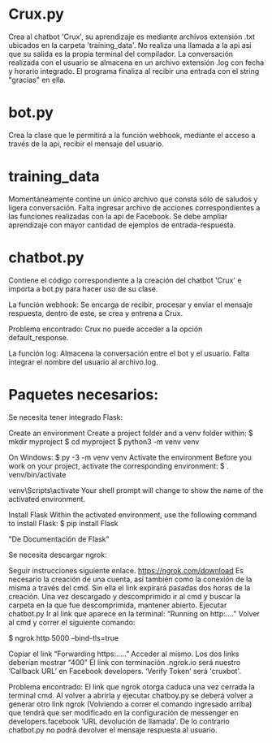 # Crux.py
Crea al chatbot 'Crux', su aprendizaje es mediante archivos extensión .txt ubicados en la carpeta 'training_data'. No realiza una llamada a la api así que su salida es la propia terminal del compilador. La conversación realizada con el usuario se almacena en un archivo extensión .log con fecha y horario integrado. El programa finaliza al recibir una entrada con el string "gracias" en ella.


# bot.py
Crea la clase que le permitirá a la función webhook, mediante el acceso a través de la api, recibir el mensaje del usuario.


# training_data
Momentáneamente contine un único archivo que consta sólo de saludos y ligera conversación. Falta ingresar archivo de acciones correspondientes a las funciones realizadas con la api de Facebook. Se debe ampliar aprendizaje con mayor cantidad de ejemplos de entrada-respuesta.


# chatbot.py
Contiene el código correspondiente a la creación del chatbot 'Crux' e importa a bot.py para hacer uso de su clase.

  La función webhook: 
  Se encarga de recibir, procesar y enviar el mensaje respuesta, dentro de este, se crea y entrena a Crux.
  
  Problema encontrado: Crux no puede acceder a la opción default_response.
  
  La función log:
  Almacena la conversación entre el bot y el usuario. Falta integrar el nombre del usuario al archivo.log.


# Paquetes necesarios:
 Se necesita tener integrado Flask:

 Create an environment
  Create a project folder and a venv folder within: $ mkdir myproject $ cd myproject $ python3 -m venv venv

On Windows: $ py -3 -m venv venv
  Activate the environment Before you work on your project, activate the corresponding environment: $ . venv/bin/activate
  
  venv\Scripts\activate Your shell prompt will change to show the name of the activated environment.
  
  Install Flask Within the activated environment, use the following command to install Flask: $ pip install Flask

"De Documentación de Flask"


 Se necesita descargar ngrok:
 
  Seguir instrucciones siguiente enlace. https://ngrok.com/download
Es necesario la creación de una cuenta, así también como la conexión de la misma a través del cmd. Sin ella el link expirará pasadas dos horas de la creación. 
Una vez descargado y descomprimido ir al cmd y buscar la carpeta en la que fue descomprimida, mantener abierto. 
Ejecutar chatbot.py
Ir al link que aparece en la terminal: “Running on http:….” Volver al cmd y correr el siguiente comando:

  $ ngrok http 5000 –bind-tls=true

Copiar el link “Forwarding https:…..” Acceder al mismo.
Los dos links deberían mostrar “400” 
El link con terminación .ngrok.io será nuestro ‘Callback URL’ en Facebook developers. ‘Verify Token’ será 'cruxbot'.

  Problema encontrado: El link que ngrok otorga caduca una vez cerrada la terminal cmd. Al volver a abrirla y ejecutar chatboy.py se deberá volver a generar otro link ngrok (Volviendo a correr el comando ingresado arriba) que tendrá que ser modificado en la configuración de messenger en developers.facebook 'URL devolución de llamada'. De lo contrario chatbot.py no podrá devolver el mensaje respuesta al usuario.
